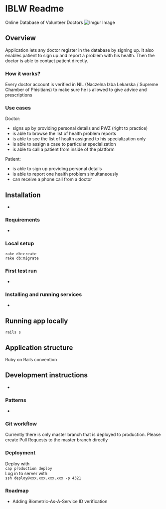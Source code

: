 # IBLW Readme
Online Database of Volunteer Doctors
![Imgur Image](https://i.imgur.com/PX1kP1h.png)


## Overview
Application lets any doctor register in the database by signing up.
It also enables patient to sign up and report a problem with his health.
Then the doctor is able to contact patient directly.

### How it works?
Every doctor account is verified in NIL (Naczelna Izba Lekarska / Supreme Chamber of Phisitians)
to make sure he is allowed to give advice and prescriptions

### Use cases
Doctor:  
- signs up by providing personal details and PWZ (right to practice)
- is able to browse the list of health problem reports
- is able to see the list of health assigned to his specialization only
- is able to assign a case to particular specialization
- is able to call a patient from inside of the platform

Patient:
- is able to sign up providing personal details
- is able to report one health problem simultaneously
- can receive a phone call from a doctor


## Installation
-

### Requirements
-

### Local setup
`rake db:create`  
`rake db:migrate`  

### First test run
-

### Installing and running services
-


## Running app locally
`rails s`  


## Application structure
Ruby on Rails convention


## Development instructions
-

### Patterns
-

### Git workflow
Currently there is only master branch that is deployed to production.
Please create Pull Requests to the master branch directly

### Deployment
Deploy with  
`cap production deploy`  
Log in to server with  
`ssh deploy@xxx.xxx.xxx.xxx -p 4321`

### Roadmap
- Adding Biometric-As-A-Service ID verification

<!--- Refer to https://github.com/matiassingers/awesome-readme to see examples and tools
to create readme in general --->

